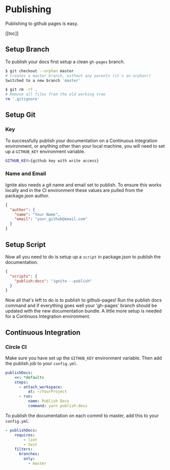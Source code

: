 # Publishing

Publishing to github pages is easy.

[[toc]]

## Setup Branch

To publish your docs first setup a clean `gh-pages` branch.

```bash
$ git checkout --orphan master
# Creates a master branch, without any parents (it's an orphan!)
Switched to a new branch 'master'

$ git rm -rf .
# Remove all files from the old working tree
rm '.gitignore'
```

## Setup Git

### Key

To successfully publish your documentation on a Continuous integration environment, or anything other than your local machine, you will need to set up a `GITHUB_KEY` environment variable.

```bash
GITHUB_KEY={github key with write access}
```

### Name and Email

Ignite also needs a git name and email set to publish. To ensure this works locally and in the CI environment these values are pulled from the package.json author.

```json
{
  "author": {
    "name": "Your Name",
    "email": "your_github@email.com"
  }
}
```

## Setup Script

Now all you need to do is setup up a `script` in package.json to publish the documentation.

```json
{
  "scripts": {
    "publish:docs": "ignite --publish"
  }
}
```

Now all that's left to do is to publish to github-pages! Run the publish docs command and if everything goes well your 'gh-pages' branch should be updated with the new documentation bundle. A little more setup is needed for a Continuos Integration environment.

## Continuous Integration

### Circle CI

Make sure you have set up the `GITHUB_KEY` environment variable. Then add the publish job to your `config.yml`.

```yaml
publishDocs:
    <<: *defaults
    steps:
      - attach_workspace:
          at: ~/YourProject
      - run:
          name: Publish Docs
          command: yarn publish:docs
```

To publish the documentation on each commit to master, add this to your `config.yml`.

```yaml
- publishDocs:
    requires:
        - lint
        - test
    filters:
      branches:
        only:
          - master
```
